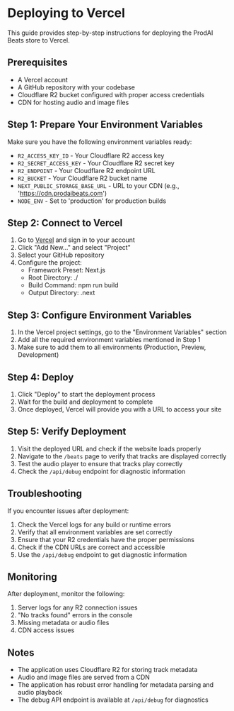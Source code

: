 # Deploying to Vercel

This guide provides step-by-step instructions for deploying the ProdAI Beats store to Vercel.

## Prerequisites

- A Vercel account
- A GitHub repository with your codebase
- Cloudflare R2 bucket configured with proper access credentials
- CDN for hosting audio and image files

## Step 1: Prepare Your Environment Variables

Make sure you have the following environment variables ready:

- `R2_ACCESS_KEY_ID` - Your Cloudflare R2 access key
- `R2_SECRET_ACCESS_KEY` - Your Cloudflare R2 secret key
- `R2_ENDPOINT` - Your Cloudflare R2 endpoint URL
- `R2_BUCKET` - Your Cloudflare R2 bucket name
- `NEXT_PUBLIC_STORAGE_BASE_URL` - URL to your CDN (e.g., 'https://cdn.prodaibeats.com')
- `NODE_ENV` - Set to 'production' for production builds

## Step 2: Connect to Vercel

1. Go to [Vercel](https://vercel.com) and sign in to your account
2. Click "Add New..." and select "Project"
3. Select your GitHub repository
4. Configure the project:
   - Framework Preset: Next.js
   - Root Directory: ./
   - Build Command: npm run build
   - Output Directory: .next

## Step 3: Configure Environment Variables

1. In the Vercel project settings, go to the "Environment Variables" section
2. Add all the required environment variables mentioned in Step 1
3. Make sure to add them to all environments (Production, Preview, Development)

## Step 4: Deploy

1. Click "Deploy" to start the deployment process
2. Wait for the build and deployment to complete
3. Once deployed, Vercel will provide you with a URL to access your site

## Step 5: Verify Deployment

1. Visit the deployed URL and check if the website loads properly
2. Navigate to the `/beats` page to verify that tracks are displayed correctly
3. Test the audio player to ensure that tracks play correctly
4. Check the `/api/debug` endpoint for diagnostic information

## Troubleshooting

If you encounter issues after deployment:

1. Check the Vercel logs for any build or runtime errors
2. Verify that all environment variables are set correctly
3. Ensure that your R2 credentials have the proper permissions
4. Check if the CDN URLs are correct and accessible
5. Use the `/api/debug` endpoint to get diagnostic information

## Monitoring

After deployment, monitor the following:

1. Server logs for any R2 connection issues
2. "No tracks found" errors in the console
3. Missing metadata or audio files
4. CDN access issues

## Notes

- The application uses Cloudflare R2 for storing track metadata
- Audio and image files are served from a CDN
- The application has robust error handling for metadata parsing and audio playback
- The debug API endpoint is available at `/api/debug` for diagnostics 